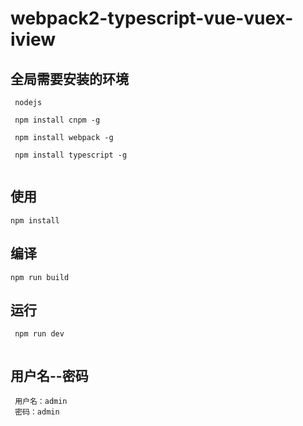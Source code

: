 # webpack2-typescript-vue-vuex-iview

## 全局需要安装的环境

```
 nodejs
 
 npm install cnpm -g

 npm install webpack -g

 npm install typescript -g
 
```
## 使用

```
npm install 

```
## 编译

```
npm run build 

```

## 运行 

```
 npm run dev 
 
```
## 用户名--密码
```
 用户名：admin
 密码：admin
 
```
